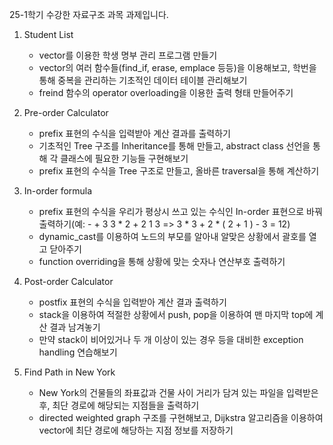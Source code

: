 25-1학기 수강한 자료구조 과목 과제입니다.

1. Student List
   - vector를 이용한 학생 명부 관리 프로그램 만들기
   - vector의 여러 함수들(find_if, erase, emplace 등등)을 이용해보고, 학번을 통해 중복을 관리하는 기초적인 데이터 테이블 관리해보기
   - freind 함수의 operator overloading을 이용한 출력 형태 만들어주기

2. Pre-order Calculator
   - prefix 표현의 수식을 입력받아 계산 결과를 출력하기
   - 기초적인 Tree 구조를 Inheritance를 통해 만들고, abstract class 선언을 통해 각 클래스에 필요한 기능들 구현해보기
   - prefix 표현의 수식을 Tree 구조로 만들고, 올바른 traversal을 통해 계산하기

3. In-order formula
   - prefix 표현의 수식을 우리가 평상시 쓰고 있는 수식인 In-order 표현으로 바꿔 출력하기(예: - + 3 3 * 2 + 2 1 3 => 3 * 3 + 2 * ( 2 + 1 ) - 3 = 12)
   - dynamic_cast를 이용하여 노드의 부모를 알아내 알맞은 상황에서 괄호를 열고 닫아주기
   - function overriding을 통해 상황에 맞는 숫자나 연산부호 출력하기

4. Post-order Calculator
   - postfix 표현의 수식을 입력받아 계산 결과 출력하기
   - stack을 이용하여 적절한 상황에서 push, pop을 이용하여 맨 마지막 top에 계산 결과 남겨놓기
   - 만약 stack이 비어있거나 두 개 이상이 있는 경우 등을 대비한 exception handling 연습해보기
  
5. Find Path in New York
   - New York의 건물들의 좌표값과 건물 사이 거리가 담겨 있는 파일을 입력받은 후, 최단 경로에 해당되는 지점들을 출력하기
   - directed weighted graph 구조를 구현해보고, Dijkstra 알고리즘을 이용하여 vector에 최단 경로에 해당하는 지점 정보를 저장하기
